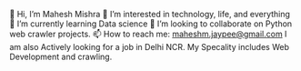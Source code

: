 👋 Hi, I’m Mahesh Mishra
👀 I’m interested in technology, life, and everything
🌱 I’m currently learning Data science
💞️ I’m looking to collaborate on Python web crawler projects.
📫 How to reach me: maheshm.jaypee@gmail.com
I am also Actively looking for a job in Delhi NCR. My Specality includes Web Development and crawling.

<!---
Mahesh-Mishra/Mahesh-Mishra is a ✨ special ✨ repository because its `README.md` (this file) appears on your GitHub profile.
You can click the Preview link to take a look at your changes.
--->
